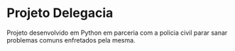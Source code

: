 # Projeto Delegacia

Projeto desenvolvido em Python em parceria com a policia civil parar sanar problemas comuns enfretados pela mesma.
